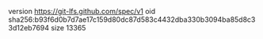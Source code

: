 version https://git-lfs.github.com/spec/v1
oid sha256:b93f6d0b7d7ae17c159d80dc87d583c4432dba330b3094ba85d8c33d12eb7694
size 13365

